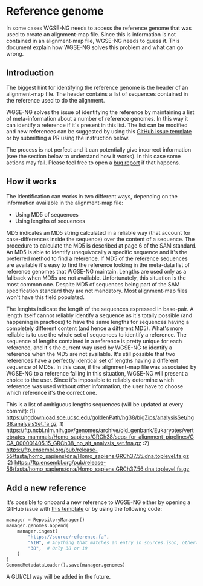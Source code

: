# Reference genome

In some cases WGSE-NG needs to access the reference genome that was used to create an alignment-map file. Since this is information is not contained in an alignment-map file, WGSE-NG needs to guess it. This document explain how WGSE-NG solves this problem and what can go wrong.

## Introduction
The biggest hint for identifying the reference genome is the header of an alignment-map file. The header contains a list of sequences contained in the reference used to do the alignment.

WGSE-NG solves the issue of identifying the reference by maintaining a list of meta-information about a number of reference genomes. In this way it can identify a reference if it's present in this list. The list can be modified and new references can be suggested by using this [GitHub issue template](https://github.com/WGSE-NG/WGSE-NG/issues/new?assignees=chaplin89&labels=reference&projects=&template=add-a-new-reference.md&title=%5BReference%5D+Please+add+a+new+reference) or by submitting a PR using the instruction below.

The process is not perfect and it can potentially give incorrect information (see the section below to understand how it works). In this case some actions may fail. Please feel free to open a [bug report](https://github.com/WGSE-NG/WGSE-NG/issues/new?assignees=&labels=&projects=&template=bug_report.md&title=) if that happens.

## How it works

The identification can works in two different ways, depending on the information available in the alignment-map file:
- Using MD5 of sequences
- Using lengths of sequences

MD5 indicates an MD5 string calculated in a reliable way (that account for case-differences inside the sequence) over the content of a sequence. The procedure to calculate the MD5 is described at page 6 of the SAM standard. An MD5 is able to identify unequivocally a specific sequence and it's the preferred method to find a reference. If MD5 of the reference sequences are available it's easy to find the reference looking in the meta-data list of reference genomes that WGSE-NG maintain. Lengths are used only as a fallback when MD5s are not available. Unfortunately, this situation is the most common one. Despite MD5 of sequences being part of the SAM specification standard they are not mandatory. Most alignment-map files won't have this field populated.

The lenghts indicate the length of the sequences expressed in base-pair. A length itself cannot reliably identify a sequence as it's totally possible (and happening in practices) to have the same lengths for sequences having a completely different content (and hence a different MD5). What's more reliable is to use the whole set of sequences to identify a reference. The sequence of lengths contained in a reference is pretty unique for each reference, and it's the current way used by WGSE-NG to identify a reference when the MD5 are not available. It's still possible that two references have a perfectly identical set of lengths having a different sequence of MD5s. In this case, if the alignment-map file was associated by WGSE-NG to a reference falling in this situation, WGSE-NG will present a choice to the user. Since it's impossible to reliably determine which reference was used without other information, the user have to choose which reference it's the correct one.

This is a list of ambiguous lengths sequences (will be updated at every commit):
:1) https://hgdownload.soe.ucsc.edu/goldenPath/hg38/bigZips/analysisSet/hg38.analysisSet.fa.gz
:1) https://ftp.ncbi.nlm.nih.gov/genomes/archive/old_genbank/Eukaryotes/vertebrates_mammals/Homo_sapiens/GRCh38/seqs_for_alignment_pipelines/GCA_000001405.15_GRCh38_no_alt_analysis_set.fna.gz
:2) https://ftp.ensembl.org/pub/release-55/fasta/homo_sapiens/dna/Homo_sapiens.GRCh37.55.dna.toplevel.fa.gz
:2) https://ftp.ensembl.org/pub/release-56/fasta/homo_sapiens/dna/Homo_sapiens.GRCh37.56.dna.toplevel.fa.gz

## Add a new reference

It's possible to onboard a new reference to WGSE-NG either by opening a GitHub issue with [this template](https://github.com/WGSE-NG/WGSE-NG/issues/new?assignees=chaplin89&labels=reference&projects=&template=add-a-new-reference.md&title=%5BReference%5D+Please+add+a+new+reference) or by using the following code:

```python
manager = RepositoryManager()
manager.genomes.append(
    manager.ingest(
        "https://source/reference.fa",
        "NIH", # Anything that matches an entry in sources.json, otherwise add an entry there
        "38",  # Only 38 or 19
    )
)
GenomeMetadataLoader().save(manager.genomes)
```

A GUI/CLI way will be added in the future.
